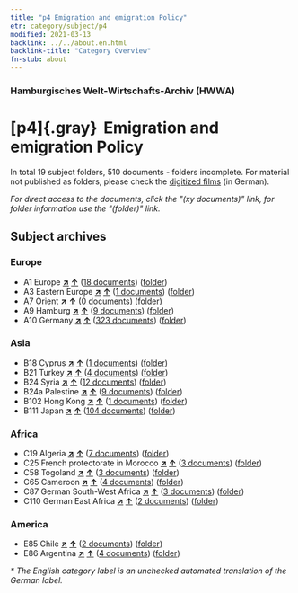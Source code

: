 ```yaml
---
title: "p4 Emigration and emigration Policy"
etr: category/subject/p4
modified: 2021-03-13
backlink: ../../about.en.html
backlink-title: "Category Overview"
fn-stub: about
---
```


### Hamburgisches Welt-Wirtschafts-Archiv (HWWA)
# [p4]{.gray}&#8201; Emigration and emigration Policy&#160; 





In total 19 subject folders, 510 documents - folders incomplete.
For material not published as folders, please check the [digitized films](/film/h1_sh) (in German).

_For direct access to the documents, click the "(xy documents)" link, for folder information use the "(folder)" link._

## Subject archives



### Europe

- A1 Europe [**&nearr;**](../../../geo/i/140892/about.en.html "Europe (all folders)") [**&uarr;**](../../../geo/about.en.html#A1 "Country category system") (<a href="https://pm20.zbw.eu/dfgview/sh/140892,145925" title="about: Europe : Emigration and emigration Policy" target="_blank">18 documents</a>) ([folder](http://purl.org/pressemappe20/folder/sh/140892,145925))
- A3 Eastern Europe [**&nearr;**](../../../geo/i/140896/about.en.html "Eastern Europe (all folders)") [**&uarr;**](../../../geo/about.en.html#A3 "Country category system") (<a href="https://pm20.zbw.eu/dfgview/sh/140896,145925" title="about: Eastern Europe : Emigration and emigration Policy" target="_blank">1 documents</a>) ([folder](http://purl.org/pressemappe20/folder/sh/140896,145925))
- A7 Orient [**&nearr;**](../../../geo/i/140902/about.en.html "Orient (all folders)") [**&uarr;**](../../../geo/about.en.html#A7 "Country category system") (<a href="https://pm20.zbw.eu/dfgview/sh/140902,145925" title="about: Orient : Emigration and emigration Policy" target="_blank">0 documents</a>) ([folder](http://purl.org/pressemappe20/folder/sh/140902,145925))
- A9 Hamburg [**&nearr;**](../../../geo/i/140905/about.en.html "Hamburg (all folders)") [**&uarr;**](../../../geo/about.en.html#A9 "Country category system") (<a href="https://pm20.zbw.eu/dfgview/sh/140905,145925" title="about: Hamburg : Emigration and emigration Policy" target="_blank">9 documents</a>) ([folder](http://purl.org/pressemappe20/folder/sh/140905,145925))
- A10 Germany [**&nearr;**](../../../geo/i/126128/about.en.html "Germany (all folders)") [**&uarr;**](../../../geo/about.en.html#A10 "Country category system") (<a href="https://pm20.zbw.eu/dfgview/sh/126128,145925" title="about: Germany : Emigration and emigration Policy" target="_blank">323 documents</a>) ([folder](http://purl.org/pressemappe20/folder/sh/126128,145925))

### Asia

- B18 Cyprus [**&nearr;**](../../../geo/i/141079/about.en.html "Cyprus (all folders)") [**&uarr;**](../../../geo/about.en.html#B18 "Country category system") (<a href="https://pm20.zbw.eu/dfgview/sh/141079,145925" title="about: Cyprus : Emigration and emigration Policy" target="_blank">1 documents</a>) ([folder](http://purl.org/pressemappe20/folder/sh/141079,145925))
- B21 Turkey [**&nearr;**](../../../geo/i/141111/about.en.html "Turkey (all folders)") [**&uarr;**](../../../geo/about.en.html#B21 "Country category system") (<a href="https://pm20.zbw.eu/dfgview/sh/141111,145925" title="about: Turkey : Emigration and emigration Policy" target="_blank">4 documents</a>) ([folder](http://purl.org/pressemappe20/folder/sh/141111,145925))
- B24 Syria [**&nearr;**](../../../geo/i/141114/about.en.html "Syria (all folders)") [**&uarr;**](../../../geo/about.en.html#B24 "Country category system") (<a href="https://pm20.zbw.eu/dfgview/sh/141114,145925" title="about: Syria : Emigration and emigration Policy" target="_blank">12 documents</a>) ([folder](http://purl.org/pressemappe20/folder/sh/141114,145925))
- B24a Palestine [**&nearr;**](../../../geo/i/141115/about.en.html "Palestine (all folders)") [**&uarr;**](../../../geo/about.en.html#B24a "Country category system") (<a href="https://pm20.zbw.eu/dfgview/sh/141115,145925" title="about: Palestine : Emigration and emigration Policy" target="_blank">9 documents</a>) ([folder](http://purl.org/pressemappe20/folder/sh/141115,145925))
- B102 Hong Kong [**&nearr;**](../../../geo/i/141268/about.en.html "Hong Kong (all folders)") [**&uarr;**](../../../geo/about.en.html#B102 "Country category system") (<a href="https://pm20.zbw.eu/dfgview/sh/141268,145925" title="about: Hong Kong : Emigration and emigration Policy" target="_blank">1 documents</a>) ([folder](http://purl.org/pressemappe20/folder/sh/141268,145925))
- B111 Japan [**&nearr;**](../../../geo/i/141272/about.en.html "Japan (all folders)") [**&uarr;**](../../../geo/about.en.html#B111 "Country category system") (<a href="https://pm20.zbw.eu/dfgview/sh/141272,145925" title="about: Japan : Emigration and emigration Policy" target="_blank">104 documents</a>) ([folder](http://purl.org/pressemappe20/folder/sh/141272,145925))

### Africa

- C19 Algeria [**&nearr;**](../../../geo/i/141354/about.en.html "Algeria (all folders)") [**&uarr;**](../../../geo/about.en.html#C19 "Country category system") (<a href="https://pm20.zbw.eu/dfgview/sh/141354,145925" title="about: Algeria : Emigration and emigration Policy" target="_blank">7 documents</a>) ([folder](http://purl.org/pressemappe20/folder/sh/141354,145925))
- C25 French protectorate in Morocco [**&nearr;**](../../../geo/i/141358/about.en.html "French protectorate in Morocco (all folders)") [**&uarr;**](../../../geo/about.en.html#C25 "Country category system") (<a href="https://pm20.zbw.eu/dfgview/sh/141358,145925" title="about: French protectorate in Morocco : Emigration and emigration Policy" target="_blank">3 documents</a>) ([folder](http://purl.org/pressemappe20/folder/sh/141358,145925))
- C58 Togoland [**&nearr;**](../../../geo/i/141408/about.en.html "Togoland (all folders)") [**&uarr;**](../../../geo/about.en.html#C58 "Country category system") (<a href="https://pm20.zbw.eu/dfgview/sh/141408,145925" title="about: Togoland : Emigration and emigration Policy" target="_blank">3 documents</a>) ([folder](http://purl.org/pressemappe20/folder/sh/141408,145925))
- C65 Cameroon [**&nearr;**](../../../geo/i/141410/about.en.html "Cameroon (all folders)") [**&uarr;**](../../../geo/about.en.html#C65 "Country category system") (<a href="https://pm20.zbw.eu/dfgview/sh/141410,145925" title="about: Cameroon : Emigration and emigration Policy" target="_blank">4 documents</a>) ([folder](http://purl.org/pressemappe20/folder/sh/141410,145925))
- C87 German South-West Africa [**&nearr;**](../../../geo/i/141450/about.en.html "German South-West Africa (all folders)") [**&uarr;**](../../../geo/about.en.html#C87 "Country category system") (<a href="https://pm20.zbw.eu/dfgview/sh/141450,145925" title="about: German South-West Africa : Emigration and emigration Policy" target="_blank">3 documents</a>) ([folder](http://purl.org/pressemappe20/folder/sh/141450,145925))
- C110 German East Africa [**&nearr;**](../../../geo/i/141471/about.en.html "German East Africa (all folders)") [**&uarr;**](../../../geo/about.en.html#C110 "Country category system") (<a href="https://pm20.zbw.eu/dfgview/sh/141471,145925" title="about: German East Africa : Emigration and emigration Policy" target="_blank">2 documents</a>) ([folder](http://purl.org/pressemappe20/folder/sh/141471,145925))

### America

- E85 Chile [**&nearr;**](../../../geo/i/141691/about.en.html "Chile (all folders)") [**&uarr;**](../../../geo/about.en.html#E85 "Country category system") (<a href="https://pm20.zbw.eu/dfgview/sh/141691,145925" title="about: Chile : Emigration and emigration Policy" target="_blank">2 documents</a>) ([folder](http://purl.org/pressemappe20/folder/sh/141691,145925))
- E86 Argentina [**&nearr;**](../../../geo/i/141692/about.en.html "Argentina (all folders)") [**&uarr;**](../../../geo/about.en.html#E86 "Country category system") (<a href="https://pm20.zbw.eu/dfgview/sh/141692,145925" title="about: Argentina : Emigration and emigration Policy" target="_blank">4 documents</a>) ([folder](http://purl.org/pressemappe20/folder/sh/141692,145925))


_* The English category label is an unchecked automated translation of the German label._

